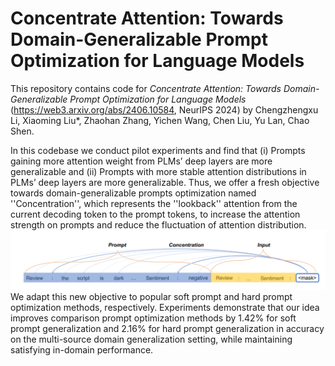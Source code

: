 # Concentrate Attention: Towards Domain-Generalizable Prompt Optimization for Language Models
This repository contains code for *Concentrate Attention: Towards Domain-Generalizable Prompt Optimization for Language Models* (https://web3.arxiv.org/abs/2406.10584, NeurIPS 2024) by Chengzhengxu Li, Xiaoming Liu*, Zhaohan Zhang, Yichen Wang, Chen Liu, Yu Lan, Chao Shen. 

In this codebase we conduct pilot experiments and find that (i) Prompts gaining more attention weight from PLMs’ deep layers are more generalizable and (ii) Prompts with more stable attention distributions in PLMs’ deep layers are more generalizable. Thus, we offer a fresh objective towards domain-generalizable prompts optimization named ''Concentration'', which represents the ''lookback'' attention from the current decoding token to the prompt tokens, to increase the attention strength on prompts and reduce the fluctuation of attention distribution. 
![](figure.png)
We adapt this new objective to popular soft prompt and hard prompt optimization methods, respectively. Experiments demonstrate that our idea improves comparison prompt optimization methods by 1.42% for soft prompt generalization and 2.16% for hard prompt generalization in accuracy on the multi-source domain generalization setting, while maintaining satisfying in-domain performance. 
